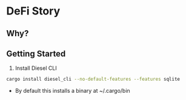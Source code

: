 # DeFi Story

## Why?

## Getting Started

1. Install Diesel CLI

```bash
cargo install diesel_cli --no-default-features --features sqlite
```
* By default this installs a binary at ~/.cargo/bin

